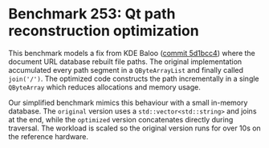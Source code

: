 # Benchmark 253: Qt path reconstruction optimization

This benchmark models a fix from KDE Baloo ([commit 5d1bcc4](https://invent.kde.org/kde/baloo/-/commit/5d1bcc417e14df088d75c7449edca385524cfdc6)) where the document URL database rebuilt file paths.
The original implementation accumulated every path segment in a `QByteArrayList` and finally called `join('/')`. The optimized code constructs the
path incrementally in a single `QByteArray` which reduces allocations and memory usage.

Our simplified benchmark mimics this behaviour with a small in-memory database. The `original` version uses a `std::vector<std::string>` and joins
at the end, while the `optimized` version concatenates directly during traversal. The workload is scaled so the original version runs for over 10s on
the reference hardware.
